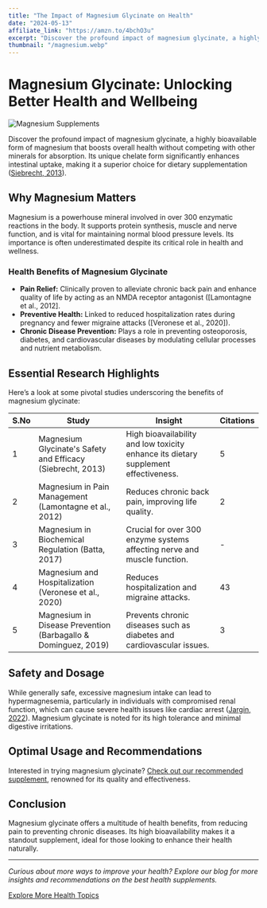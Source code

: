 ```yaml
---
title: "The Impact of Magnesium Glycinate on Health"
date: "2024-05-13"
affiliate_link: "https://amzn.to/4bchO3u"
excerpt: "Discover the profound impact of magnesium glycinate, a highly bioavailable form of magnesium that boosts overall health without competing with..."
thumbnail: "/magnesium.webp"
---
```

# Magnesium Glycinate: Unlocking Better Health and Wellbeing

![Magnesium Supplements](/images/magnesium-glycinate.jpg)

Discover the profound impact of magnesium glycinate, a highly bioavailable form of magnesium that boosts overall health without competing with other minerals for absorption. Its unique chelate form significantly enhances intestinal uptake, making it a superior choice for dietary supplementation ([Siebrecht, 2013](https://typeset.io/papers/magnesium-bisglycinate-as-safe-form-for-mineral-4iear82uh7)).

## Why Magnesium Matters

Magnesium is a powerhouse mineral involved in over 300 enzymatic reactions in the body. It supports protein synthesis, muscle and nerve function, and is vital for maintaining normal blood pressure levels. Its importance is often underestimated despite its critical role in health and wellness.

### Health Benefits of Magnesium Glycinate

- **Pain Relief:** Clinically proven to alleviate chronic back pain and enhance quality of life by acting as an NMDA receptor antagonist ([Lamontagne et al., 2012].
- **Preventive Health:** Linked to reduced hospitalization rates during pregnancy and fewer migraine attacks ([Veronese et al., 2020]).
- **Chronic Disease Prevention:** Plays a role in preventing osteoporosis, diabetes, and cardiovascular diseases by modulating cellular processes and nutrient metabolism.

## Essential Research Highlights

Here’s a look at some pivotal studies underscoring the benefits of magnesium glycinate:

| S.No | Study | Insight | Citations |
|------|-------|---------|-----------|
| 1 | Magnesium Glycinate's Safety and Efficacy (Siebrecht, 2013) | High bioavailability and low toxicity enhance its dietary supplement effectiveness. | 5 |
| 2 | Magnesium in Pain Management (Lamontagne et al., 2012) | Reduces chronic back pain, improving life quality. | 2 |
| 3 | Magnesium in Biochemical Regulation (Batta, 2017) | Crucial for over 300 enzyme systems affecting nerve and muscle function. | - |
| 4 | Magnesium and Hospitalization (Veronese et al., 2020) | Reduces hospitalization and migraine attacks. | 43 |
| 5 | Magnesium in Disease Prevention (Barbagallo & Dominguez, 2019) | Prevents chronic diseases such as diabetes and cardiovascular issues. | 3 |

## Safety and Dosage

While generally safe, excessive magnesium intake can lead to hypermagnesemia, particularly in individuals with compromised renal function, which can cause severe health issues like cardiac arrest ([Jargin, 2022](https://typeset.io/papers/magnesium-supplementation-with-special-reference-to-the-3ti5vli4)). Magnesium glycinate is noted for its high tolerance and minimal digestive irritations.

## Optimal Usage and Recommendations

Interested in trying magnesium glycinate? [Check out our recommended supplement](https://amzn.to/4bhcfAI), renowned for its quality and effectiveness.

## Conclusion

Magnesium glycinate offers a multitude of health benefits, from reducing pain to preventing chronic diseases. Its high bioavailability makes it a standout supplement, ideal for those looking to enhance their health naturally.

---

*Curious about more ways to improve your health? Explore our blog for more insights and recommendations on the best health supplements.*

[Explore More Health Topics](#)

